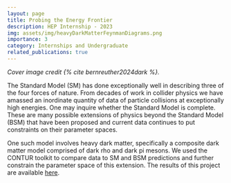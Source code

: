 ```yaml
---
layout: page
title: Probing the Energy Frontier
description: HEP Internship - 2023
img: assets/img/heavyDarkMatterFeynmanDiagrams.png
importance: 3
category: Internships and Undergraduate
related_publications: true
---
```


<i> Cover image credit {% cite bernreuther2024dark %}.</i>

The Standard Model (SM) has done exceptionally well in describing three of the four forces of nature. From decades of work in collider physics we have amassed an inordinate quantity of data of particle collisions at exceptionally high energies. One may inquire whether the Standard Model is complete. These are many possible extensions of physics beyond the Standard Model (BSM) that have been proposed and current data continues to put constraints on their parameter spaces.

One such model involves heavy dark matter, specifically a composite dark matter model comprised of dark rho and dark pi mesons. We used the CONTUR toolkit to compare data to SM and BSM predictions and further constrain the parameter space of this extension. The results of this project are available     <a href="https://hepcedar.gitlab.io/contur-webpage/results/HeavyDarkMesons/index.html">here</a>.